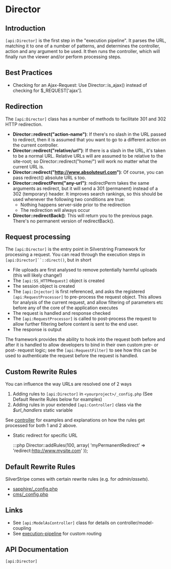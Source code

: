 # Director

## Introduction

`[api:Director]` is the first step in the "execution pipeline". It parses the URL, matching it to one of a number of patterns,
and determines the controller, action and any argument to be used. It then runs the controller, which will finally run
the viewer and/or perform processing steps.

## Best Practices

*  Checking for an Ajax-Request: Use Director::is_ajax() instead of checking for $_REQUEST['ajax'].

## Redirection

The `[api:Director]` class has a number of methods to facilitate 301 and 302 HTTP redirection.

*  **Director::redirect("action-name")**: If there's no slash in the URL passed to redirect, then it is assumed that you
want to go to a different action on the current controller.
*  **Director::redirect("relative/url")**: If there is a slash in the URL, it's taken to be a normal URL.  Relative URLs
will are assumed to be relative to the site-root; so Director::redirect("home/") will work no matter what the current
URL is.
*  **Director::redirect("http://www.absoluteurl.com")**: Of course, you can pass redirect() absolute URL s too.
*  **Director::redirectPerm("any-url")**: redirectPerm takes the same arguments as redirect, but it will send a 301
(permanent) instead of a 302 (temporary) header.  It improves search rankings, so this should be used whenever the
following two conditions are true:
    * Nothing happens server-side prior to the redirection
    * The redirection will always occur
*  **Director::redirectBack()**: This will return you to the previous page.  There's no permanent version of
redirectBack().


## Request processing

The `[api:Director]` is the entry point in Silverstring Framework for processing a request. You can read through
the execution steps in `[api:Director]``::direct()`, but in short

* File uploads are first analysed to remove potentially harmful uploads (this will likely change!)
* The `[api:SS_HTTPRequest]` object is created
* The session object is created
* The `[api:Injector]` is first referenced, and asks the registered `[api:RequestProcessor]` to pre-process
  the request object. This allows for analysis of the current request, and allow filtering of parameters
  etc before any of the core of the application executes
* The request is handled and response checked
* The `[api:RequestProcessor]` is called to post-process the request to allow further filtering before
  content is sent to the end user. 
* The response is output

The framework provides the ability to hook into the request both before and after it is handled to allow
developers to bind in their own custom pre- or post- request logic; see the `[api:RequestFilter]` to see how
this can be used to authenticate the request before the request is handled. 

## Custom Rewrite Rules

You can influence the way URLs are resolved one of 2 ways

1.  Adding rules to `[api:Director]` in `<yourproject>/_config.php` (See Default Rewrite Rules below for examples)
2.  Adding rules in your extended `[api:Controller]` class via the *$url_handlers* static variable 

See [controller](/topics/controller) for examples and explanations on how the rules get processed for both 1 and 2 above. 

*  Static redirect for specific URL

	:::php
	Director::addRules(100, array(
	'myPermanentRedirect' => 'redirect:http://www.mysite.com'
	));


## Default Rewrite Rules

SilverStripe comes with certain rewrite rules (e.g. for *admin/assets*).

*  [sapphire/_config.php](http://open.silverstripe.org/browser/modules/sapphire/trunk/_config.php)
*  [cms/_config.php](http://open.silverstripe.org/browser/modules/cms/trunk/_config.php)


## Links

*  See `[api:ModelAsController]` class for details on controller/model-coupling
*  See [execution-pipeline](/reference/execution-pipeline) for custom routing

## API Documentation
`[api:Director]`
